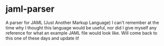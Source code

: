 # jaml-parser
A parser for JAML (Just Another Markup Language)
I can't remember at the time why I thought this language would be useful, nor did I give myself any reference for what an example JAML file would look like. Will come back to this one of these days and update it!
